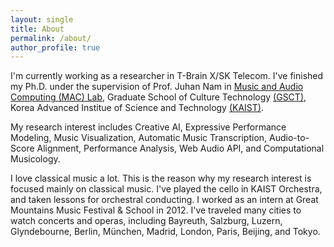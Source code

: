 ```yaml
---
layout: single
title: About
permalink: /about/
author_profile: true
---
```



I'm currently working as a researcher in T-Brain X/SK Telecom. I've finished my Ph.D. under the supervision of Prof. Juhan Nam in [Music and Audio Computing (MAC) Lab](http://mac.kaist.ac.kr), Graduate School of Culture Technology [(GSCT)](http://ct.kaist.ac.kr), Korea Advanced Institue of Science and Technology [(KAIST)](http://www.kaist.ac.kr).

My research interest includes Creative AI, Expressive Performance Modeling, Music Visualization, Automatic Music Transcription, Audio-to-Score Alignment, Performance Analysis, Web Audio API, and Computational Musicology.

I love classical music a lot. This is the reason why my research interest is focused mainly on classical music. I've played the cello in KAIST Orchestra, and taken lessons for orchestral conducting. I worked as an intern at Great Mountains Music Festival & School in 2012. I've traveled many cities to watch concerts and operas, including Bayreuth, Salzburg, Luzern, Glyndebourne, Berlin, München, Madrid, London, Paris, Beijing, and Tokyo. 